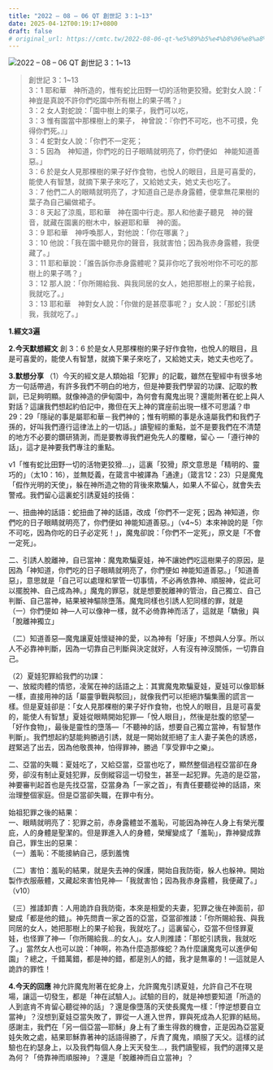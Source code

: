 ```yaml
---
title: "2022 – 08 – 06 QT 創世記 3：1~13"
date: 2025-04-12T00:19:17+0800
draft: false
# original_url: https://cmtc.tw/2022-08-06-qt-%e5%89%b5%e4%b8%96%e8%a8%98-3%ef%bc%9a113
---
```


![2022 – 08 – 06 QT 創世記 3：1\~13](/images/qt.jpg  "2022 – 08 – 06 QT 創世記 3：1\~13")

> 創世記 3：1\~13  
> 3：1 耶和華　神所造的，惟有蛇比田野一切的活物更狡猾。蛇對女人說：「　神豈是真說不許你們吃園中所有樹上的果子嗎？」  
> 3：2 女人對蛇說：「園中樹上的果子，我們可以吃，  
> 3：3 惟有園當中那棵樹上的果子， 神曾說：『你們不可吃，也不可摸，免得你們死。』」  
> 3：4 蛇對女人說：「你們不一定死；  
> 3：5 因為　神知道，你們吃的日子眼睛就明亮了，你們便如　神能知道善惡。」  
> 3：6 於是女人見那棵樹的果子好作食物，也悅人的眼目，且是可喜愛的，能使人有智慧，就摘下果子來吃了，又給她丈夫，她丈夫也吃了。  
> 3：7 他們二人的眼睛就明亮了，才知道自己是赤身露體，便拿無花果樹的葉子為自己編做裙子。  
> 3：8 天起了涼風，耶和華　神在園中行走。那人和他妻子聽見　神的聲音，就藏在園裏的樹木中，躲避耶和華　神的面。  
> 3：9 耶和華　神呼喚那人，對他說：「你在哪裏？」  
> 3：10 他說：「我在園中聽見你的聲音，我就害怕；因為我赤身露體，我便藏了。」  
> 3：11 耶和華說：「誰告訴你赤身露體呢？莫非你吃了我吩咐你不可吃的那樹上的果子嗎？」  
> 3：12 那人說：「你所賜給我、與我同居的女人，她把那樹上的果子給我，我就吃了。」  
> 3：13 耶和華　神對女人說：「你做的是甚麼事呢？」女人說：「那蛇引誘我，我就吃了。」

**1.經文3遍**

**2.今天默想經文**
創 3：6 於是女人見那棵樹的果子好作食物，也悅人的眼目，且是可喜愛的，能使人有智慧，就摘下果子來吃了，又給她丈夫，她丈夫也吃了。

**3.默想分享**
（1）今天的經文是人類始祖「犯罪」的記載，雖然在聖經中有很多地方一句話帶過，有許多我們不明白的地方，但是神要我們學習的功課、記取的教訓，已足夠明顯。就像神造的伊甸園中，為何會有魔鬼出現？還能附著在蛇上與人對話？這讓我們想起約伯記中，撒但在天上神的寶座前出現一樣不可思議？申29：29「隱祕的事是屬耶和華－我們神的；惟有明顯的事是永遠屬我們和我們子孫的，好叫我們遵行這律法上的一切話。」讀聖經的重點，並不是要我們在不清楚的地方不必要的鑽研猜測，而是要教導我們避免先人的覆轍，留心 —「遵行神的話」，這才是神要我們專注的重點。

v1「惟有蛇比田野一切的活物更狡猾…」，這裏「狡猾」原文意思是「精明的、靈巧的」（太10：16），並無貶義，在箴言中被譯為「通達」（箴言12：23）只是魔鬼「假作光明的天使」，躲在神所造之物的背後來欺騙人，如果人不留心，就會失去警戒。我們留心這裏蛇引誘夏娃的技倆：

一、扭曲神的話語：蛇扭曲了神的話語，改成「你們不一定死；因為 神知道，你們吃的日子眼睛就明亮了，你們便如 神能知道善惡。」（v4\~5）本來神說的是「你不可吃，因為你吃的日子必定死！」，魔鬼卻說：「你們不一定死」，原文是「不會一定死」。

二、引誘人脫離神，自已當神：魔鬼欺騙夏娃，神不讓她們吃這樹果子的原因，是因為「神知道，你們吃的日子眼睛就明亮了，你們便如 神能知道善惡。」「知道善惡」，意思就是「自己可以處理和掌管一切事情，不必再依靠神、順服神，從此可以擺脫神、自己成為神。」魔鬼的罪惡，就是想要脫離神的管治，自己獨立、自己判斷、自己當神，結果被神驅除墮落。魔鬼同樣也引誘人犯同樣的罪，就是  
（一）你們便如 神—人可以像神一樣，就不必倚靠神而活了，這就是「驕傲」與「脫離神獨立」

（二）知道善惡—魔鬼讓夏娃懷疑神的愛，以為神有「好康」不想與人分享。所以人不必靠神判斷，因為一切靠自己判斷與決定就好，人有沒有神沒關係，一切靠自己。

（2）夏娃犯罪給我們的功課：  
一、放縱肉體的情慾，凌駕在神的話語之上：其實魔鬼欺騙夏娃，夏娃可以像耶穌一樣，直接用神的話「屬靈爭戰與駁回」，就像我們可以拒絕詐騙集團的謊言一樣。但是夏娃卻是：「女人見那棵樹的果子好作食物，也悅人的眼目，且是可喜愛的，能使人有智慧」夏娃從眼睛開始犯罪—「悅人眼目」，然後是肚腹的慾望—「好作食物」，最後是靈性的墮落—「不聽神的話，想要自己獨立當神，有智慧作判斷」。我們想起約瑟能夠勝過引誘，就是一開始就拒絕了主人妻子美色的誘惑，趕緊逃了出去，因為他敬畏神，怕得罪神，勝過「享受罪中之樂」。

二、亞當的失職：夏娃吃了，又給亞當，亞當也吃了，顯然整個過程亞當卻在身旁，卻沒有制止夏娃犯罪，反倒縱容這一切發生，甚至一起犯罪。先造的是亞當，神要審判起首也是先找亞當，亞當身為「一家之首」，有責任要聽從神的話語，來治理整個家庭。但是亞當卻失職，在罪中有分。

始祖犯罪之後的結果：  
一、眼睛就明亮了：犯罪之前，赤身露體並不羞恥，可能因為神在人身上有榮光覆庇，人的身體是聖潔的。但是罪進入人的身體，榮耀變成了「羞恥」，靠神變成靠自己，罪生出的惡果：  
（一）羞恥：不能接納自己，感到羞愧

（二）害怕：羞恥的結果，就是失去神的保護，開始自我防衛，躲人也躲神。開始製作衣服蔽體，又藏起來害怕見神—「我就害怕；因為我赤身露體，我便藏了。」（v10）

（三）推諉卸責：人用詭詐自我防衛，本來是相愛的夫妻，犯罪之後在神面前，卻變成「都是他的錯」。神先問責一家之首的亞當，亞當卻推諉：「你所賜給我、與我同居的女人，她把那樹上的果子給我，我就吃了。」這裏留心，亞當不但怪罪夏娃，也怪罪了神—「你所賜給我…的女人」。女人則推諉：「那蛇引誘我，我就吃了。」當然女人也可以說：「神啊，祢為什麼造那條蛇？為什麼讓魔鬼可以進伊甸園」？總之，千錯萬錯，都是神的錯，都是別人的錯，我才是無辜的！—這就是人詭詐的罪性！

**4.今天的回應**
神允許魔鬼附著在蛇身上，允許魔鬼引誘夏娃，允許自己不在現場，讓這一切發生，都是「神在試驗人」。試驗的目的，就是神想要知道「所造的人到底肯不肯留心聽從神的話」？還是像墮落的天使長魔鬼一樣：「悖逆想要自立當神」？沒想到夏娃亞當失敗了，罪從一人進入世界，罪與死成為人犯罪的結局。感謝主，我們在「另一個亞當—耶穌」身上有了重生得救的機會，正是因為亞當夏娃失敗之處，結果耶穌靠著神的話語得勝了，斥責了魔鬼，順服了天父。這樣的試驗也在約瑟身上，以及我們每個人身上天天發生…，我們讀聖經，我們的選擇又是為何？「倚靠神而順服神」？還是「脫離神而自立當神」？
